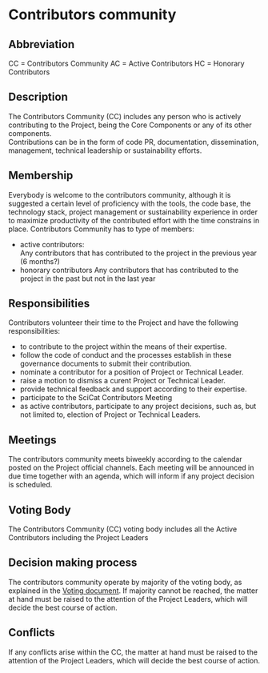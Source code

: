 # Contributors community

## Abbreviation
CC = Contributors Community
AC = Active Contributors
HC = Honorary Contributors

## Description
The Contributors Community (CC) includes any person who is actively contributing to the Project, being the Core Components or any of its other components.  
Contributions can be in the form of code PR, documentation, dissemination, management, technical leadership or sustainability efforts.

## Membership
Everybody is welcome to the contributors community, although it is suggested a certain level of proficiency with the tools, the code base, the technology stack, project management or sustainability experience in order to maximize productivity of the contributed effort with the time constrains in place.
Contributors Community has to type of members:
- active contributors:  
  Any contributors that has contributed to the project in the previous year (6 months?)
- honorary contributors
  Any contributors that has contributed to the project in the past but not in the last year

## Responsibilities
Contributors volunteer their time to the Project and have the following responsibilities:
- to contribute to the project within the means of their expertise. 
- follow the code of conduct and the processes establish in these governance documents to submit their contribution.
- nominate a contributor for a position of Project or Technical Leader.
- raise a motion to dismiss a curent Project or Technical Leader.
- provide technical feedback and support according to their expertise.
- participate to the SciCat Contributors Meeting
- as active contributors, participate to any project decisions, such as, but not limited to, election of Project or Technical Leaders.

## Meetings
The contributors community meets biweekly according to the calendar posted on the Project official channels.
Each meeting will be announced in due time together with an agenda, which will inform if any project  decision is scheduled.

## Voting Body
The Contributors Community (CC) voting body includes all the Active Contributors including the Project Leaders

## Decision making process
The contributors community operate by majority of the voting body, as explained in the [Voting document](../procedures/VOTING.md). 
If majority cannot be reached, the matter at hand must be raised to the attention of the Project Leaders, which will decide the best course of action. 

## Conflicts
If any conflicts arise within the CC, the matter at hand must be raised to the attention of the Project Leaders, which will decide the best course of action. 
